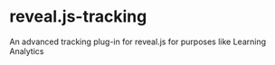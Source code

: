 # reveal.js-tracking
An advanced tracking plug-in for reveal.js for purposes like Learning Analytics
